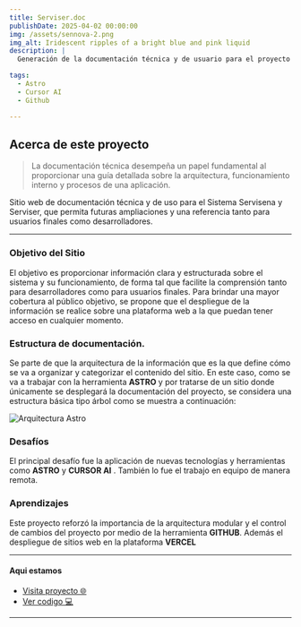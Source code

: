 ```yaml
---
title: Serviser.doc
publishDate: 2025-04-02 00:00:00
img: /assets/sennova-2.png
img_alt: Iridescent ripples of a bright blue and pink liquid
description: |
  Generación de la documentación técnica y de usuario para el proyecto SERVISENA

tags:
  - Astro
  - Cursor AI
  - Github

---
```


## Acerca de este proyecto

> La documentación técnica desempeña un papel fundamental al proporcionar una guía detallada sobre la arquitectura, funcionamiento interno y procesos de una aplicación.

Sitio web de documentación técnica y de uso para el Sistema Servisena y Serviser, que permita futuras ampliaciones y una referencia tanto para usuarios finales como desarrolladores.

---

### Objetivo del Sitio
 El objetivo es proporcionar información clara y estructurada sobre el sistema y su funcionamiento, de forma tal que facilite la comprensión tanto para desarrolladores como para usuarios finales. Para brindar una mayor cobertura al público objetivo, se propone que el despliegue de la información se realice sobre una plataforma web a la que puedan tener acceso en cualquier momento.
### Estructura de documentación.
Se parte de que la arquitectura de la información que es la que define cómo se va a organizar y categorizar el contenido del sitio. En este caso, como se va a trabajar con la herramienta **ASTRO** y por tratarse de un sitio donde únicamente se desplegará la documentación del proyecto, se considera una estructura básica tipo árbol como se muestra a continuación:

![Arquitectura Astro](/assets/arq-astro.jpg)

### Desafíos
El principal desafío fue la aplicación de nuevas tecnologías y herramientas como **ASTRO** y **CURSOR AI** . También lo fue el trabajo en equipo de manera remota.

### Aprendizajes
Este proyecto reforzó la importancia de la arquitectura modular y  el control de cambios del proyecto por medio de la herramienta **GITHUB**. Además el despliegue de sitios web en la plataforma **VERCEL**

---

#### Aqui estamos

- <a href="https://starlight-serviser-doc.vercel.app/">Visita proyecto 🌐 </a>
- <a href="https://github.com/YasminTorresDesign/starlight-serviser-doc">Ver codigo 💻 </a>

---
